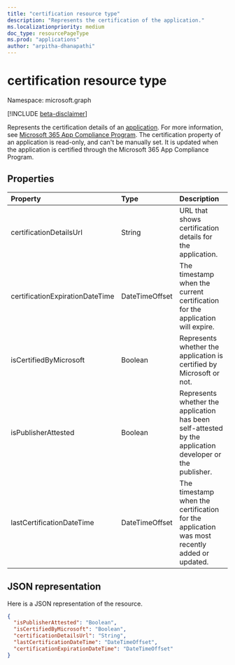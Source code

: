 ```yaml
---
title: "certification resource type"
description: "Represents the certification of the application."
ms.localizationpriority: medium
doc_type: resourcePageType
ms.prod: "applications"
author: "arpitha-dhanapathi"
---
```


# certification resource type

Namespace: microsoft.graph

[!INCLUDE [beta-disclaimer](../../includes/beta-disclaimer.md)]

Represents the certification details of an [application](application.md). For more information, see [Microsoft 365 App Compliance Program](/microsoft-365-app-certification/docs/enterprise-app-certification-guide). The certification property of an application is read-only, and can't be manually set. It is updated when the application is certified through the Microsoft 365 App Compliance Program. 

## Properties
|Property|Type|Description|
|:---------------|:--------|:----------|
|certificationDetailsUrl|String|URL that shows certification details for the application.|
|certificationExpirationDateTime|DateTimeOffset|The timestamp when the current certification for the application will expire.|
|isCertifiedByMicrosoft|Boolean|Represents whether the application is certified by Microsoft or not.|
|isPublisherAttested|Boolean|Represents whether the application has been self-attested by the application developer or the publisher.|
|lastCertificationDateTime|DateTimeOffset|The timestamp when the certification for the application was most recently added or updated.|

## JSON representation
Here is a JSON representation of the resource.

<!-- {
  "blockType": "resource",
  "@odata.type": "microsoft.graph.certification"
}-->

```json
{
  "isPublisherAttested": "Boolean",
  "isCertifiedByMicrosoft": "Boolean",
  "certificationDetailsUrl": "String",
  "lastCertificationDateTime": "DateTimeOffset",
  "certificationExpirationDateTime": "DateTimeOffset"
}
```
